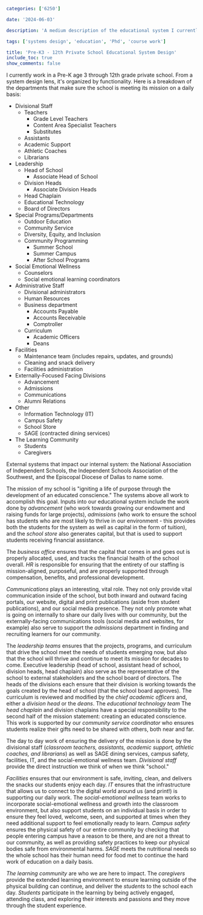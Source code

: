 ``` yaml
categories: ['6250']

date: '2024-06-03'

description: 'A medium description of the educational system I currently work in.'

tags: ['systems design', 'education', 'Phd', 'course work']

title: 'Pre-K3 - 12th Private School Educational System Design'
include_toc: true
show_comments: false
```

I currently work in a Pre-K age 3 through 12th grade private school. From a system design lens, it's organized by functionality. Here is a breakdown of the departments that make sure the school is meeting its mission on a daily basis:

- Divisional Staff
  - Teachers
    - Grade Level Teachers
    - Content Area Specialist Teachers
    - Substitutes
  - Assistants
  - Academic Support
  - Athletic Coaches
  - Librarians
- Leadership
  - Head of School
    - Associate Head of School
  - Division Heads
    - Associate Division Heads
  - Head Chaplain
  - Educational Technology
  - Board of Directors
- Special Programs/Departments
  - Outdoor Education
  - Community Service
  - Diversity, Equity, and Inclusion
  - Community Programming
    - Summer School
    - Summer Campus
    - After School Programs
- Social Emotional Wellness
  - Counselors
  - Social emotional learning coordinators
- Administrative Staff
  - Divisional administrators
  - Human Resources
  - Business department
    - Accounts Payable
    - Accounts Receivable
    - Comptroller
  - Curriculum
    - Academic Officers
    - Deans
- Facilities
  - Maintenance team (includes repairs, updates, and grounds)
  - Cleaning and snack delivery
  - Facilities administration
- Externally-Focused Facing Divisions
  - Advancement
  - Admissions
  - Communications
  - Alumni Relations
- Other
  - Information Technology (IT)
  - Campus Safety
  - School Store
  - SAGE (contracted dining services)
- The Learning Community
  - Students
  - Caregivers

External systems that impact our internal system: the National Association of Independent Schools, the Independent Schools Association of the Southwest, and the Episcopal Diocese of Dallas to name some.

The mission of my school is "igniting a life of purpose through the development of an educated conscience." The systems above all work to accomplish this goal. Inputs into our educational system include the work done by *advancement* (who work towards growing our endowment and raising funds for large projects), *admissions* (who work to ensure the school has students who are most likely to thrive in our environment - this provides both the students for the system as well as capital in the form of tuition), and the *school store* also generates capital, but that is used to support students receiving financial assistance.

The *business office* ensures that the capital that comes in and goes out is properly allocated, used, and tracks the financial health of the school overall. *HR* is responsible for ensuring that the entirety of our staffing is mission-aligned, purposeful, and are properly supported through compensation, benefits, and professional development.

*Communications* plays an interesting, vital role. They not only provide vital communication inside of the school, but both inward and outward facing portals, our website, digital and print publications (aside from student publications), and our social media presence. They not only promote what is going on internally to share our daily lives with our community, but the externally-facing communications tools (social media and websites, for example) also serve to support the *admissions* department in finding and recruiting learners for our community.

The *leadership teams* ensures that the projects, programs, and curriculum that drive the school meet the needs of students emerging now, but also that the school will thrive and continue to meet its mission for decades to come. Executive leadership (head of school, assistant head of school, division heads, head chaplain) also serve as the representative of the school to external stakeholders and the school board of directors. The heads of the divisions each ensure that their division is working towards the goals created by the head of school (that the school board approves). The curriculum is reviewed and modified by the *chief academic officers* and, either a *division head* or the *deans*. The *educational technology team* The *head chaplain* and division chaplains have a special responsibility to the second half of the mission statement: creating an educated conscience. This work is supported by our *community service coordinator* who ensures students realize their gifts need to be shared with others, both near and far.

The day to day work of ensuring the delivery of the mission is done by the divisional staff (*classroom teachers, assistants, academic support, athletic coaches, and librarians*) as well as SAGE dining services, campus safety, facilities, IT, and the social-emotional wellness team. *Divisional staff* provide the direct instruction we think of when we think "school."

*Facilities* ensures that our environment is safe, inviting, clean, and delivers the snacks our students enjoy each day. *IT* ensures that the infrastructure that allows us to connect to the digital world around us (and print!) is supporting our daily work. The *social-emotional wellness* team works to incorporate social-emotional wellness and growth into the classroom environment, but also support students on an individual basis in order to ensure they feel loved, welcome, seen, and supported at times when they need additional support to feel emotionally ready to learn. *Campus safety* ensures the physical safety of our entire community by checking that people entering campus have a reason to be there, and are not a threat to our community, as well as providing safety practices to keep our physical bodies safe from environmental harms. *SAGE* meets the nutritional needs so the whole school has their human need for food met to continue the hard work of education on a daily basis.

*The learning community* are who we are here to impact. The *caregivers* provide the extended learning environment to ensure learning outside of the physical building can continue, and deliver the *students* to the school each day. *Students* participate in the learning by being actively engaged, attending class, and exploring their interests and passions and they move through the student experience.
